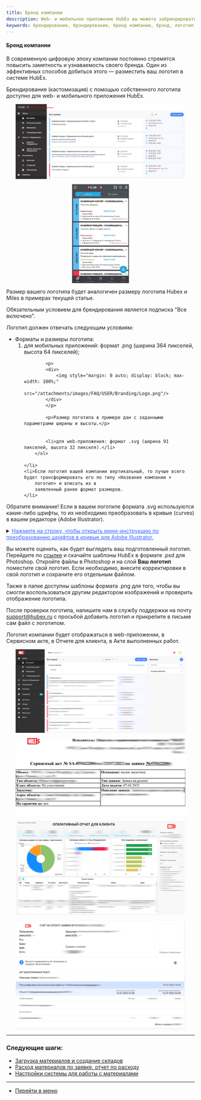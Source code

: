 ```yaml
---
title: Бренд компании
description: Web- и мобильное приложение HubEx вы можете забрендировать с помощью собственного логотипа. Обязательным условием для использования собственного логотипа является подписка PROFI. Для того, чтобы добавить логоитип вашей компании, напишите нам в службу поддержки на почту support@hubex.ru с просьбой добавить логотип.
keywords: брендирование, брэндирование, бренд компании, брэнд, логотип, свой логотип, собственный логотип, hubex, хабекс, хубекс, хабикс
---
```


#### Бренд компании
<html>
<meta charset="utf-8">

</html>
<body>
<p>В современную цифровую эпоху компании постоянно стремятся повысить заметность и узнаваемость своего бренда. Один из
    эффективных способов добиться этого — разместить ваш логотип в системе HubEx. </p>
<p>Брендирование (кастомизация) с помощью собственного логотипа доступно для web- и мобильного приложения HubEx.</p>

<p>
<div>
    <img style="margin: 0 auto; display: block; max-width: 90%;"
         src="/attachments/images/FAQ/USER/Branding/LogoMain.jpg"/>
</div>
</p>
<p>
<div>
    <img style="margin: 0 auto; display: block; max-width: 30%;"
         src="/attachments/images/FAQ/USER/Branding/LogoMob.jpg"/>
</div>
</p>
<p>Размер вашего логотипа будет аналогичен размеру логотипа Hubex и Miles в примерах текущей статьи. </p>
<p> Обязательным условием для
    брендирования является подписка "Все включено". </p>


<p>Логотип должен отвечать следующим условиям:</p>
<ul>
    <li>Форматы и размеры логотипа:
        <ol>
            <li>для мобильных приложений: формат .png (ширина 364 пикселей, высота 64 пикселей);</li>

            <p>
            <div>
                <img style="margin: 0 auto; display: block; max-width: 100%;"
                     src="/attachments/images/FAQ/USER/Branding/Logo.png"/>
            </div>
            </p>

            <p>Размер логотипа в примере дан с заданными параметрами ширины и высоты.</p>


            <li>для web-приложения: формат .svg (ширина 91 пикселей, высота 32 пикселя).</li>
        </ol>

    </li>
    <li>Если логотип вашей компании вертикальный, то лучше всего будет трансформировать его по типу «Название компании +
        логотип» и вписать их в
        заявленный ранее формат размеров.
    </li>


</ul>

<p>Обратите внимание! Если в вашем логотипе формата .svg используются какие-либо шрифты, то их необходимо преобразовать
    в кривые (curves) в вашем редакторе (Adobe Illustrator).</p>

<p>
    <details>
        <summary><span style="text-decoration: underline; color: #3366ff;"><span>Нажмите на строку, чтобы открыть мини-инструкцию по преобразованию шрифтов в кривые для Adobe Illustrator.</span></span>
        </summary>
<p>Два способа преобразования шрифта в кривые:</p>
<ol>
    <li>Первый способ:
    <ul>
        <li>выделите текстовую надпись и щелкните правой кнопкой мыши, затем в контекстном меню выберите пункт <strong>Преобразовать в кривые</strong>; 
        <li>сохраните логотип.</li>
            <p><div>
                <img style="margin: 0 auto; display: block; max-width: 140%;"
                     src="/attachments/images/FAQ/USER/Branding/AI1.png"/>
            </div></p>
        </li>
       
    </ul>
    </li>

    <li>Второй способ:
    <ul>
        <li>выделите текстовую надпись и перейдите в меню <strong>Объект - Разобрать</strong>;
            <p><div>
                <img style="margin: 0 auto; display: block; max-width: 100%;"
                     src="/attachments/images/FAQ/USER/Branding/AI2.png"/>
            </div></p>
        </li>
        <li>в открывшемся окне установите флажки напротив пунктов <strong>Объект</strong> и <strong>Заливку</strong> и нажмите <strong>Ок</strong>;  
        <li>сохраните логотип.</li>
            <p><div>
                <img style="margin: 0 auto; display: block; max-width: 100%;"
                     src="/attachments/images/FAQ/USER/Branding/AI3.png"/>
            </div></p>
        </li>
      
    </ul>
    </li>
</ol>
</details></p>

<p>Вы можете оценить, как будет выглядеть ваш подготовленный логотип. Перейдите по <a
        href="https://smartsrv.sharepoint.com/:f:/s/HubEx/EmsLh1U4t0VKkrOSXJC_yYABeSPNNbR9qOtBboZOlva20w?e=2ZNokp"
        target="_blank">ссылке</a> и скачайте шаблоны HubEx в формате .psd для Photoshop. Откройте файлы в Photoshop и
    на слой <strong>Ваш логотип</strong> поместите свой логотип. Если необходимо, внесите корректировки в свой логотип и
    сохраните его отдельным файлом.</p>
<p>Также в папке доступны шаблоны формата .png для того, чтобы вы смогли воспользоваться другим редактором изображений и
    проверить отображение логотипа.</p>
<p>После проверки логотипа, напишите нам в службу поддержки на почту <a
        href="mailto:support@hubex.ru" target="_blank" rel="noopener">
    support@hubex.ru</a> с просьбой добавить логотип и прикрепите в письме сам файл с логотипом.</p>

<p>Логотип компании будет отображаться в web-приложении, в Сервисном акте, в Отчете для клиента, в Акте выполненных
    работ. </p>
<p>
<div>
    <img style="margin: 0 auto; display: block; max-width: 90%;"
         src="/attachments/images/FAQ/USER/Branding/Tickets.jpg"/>
</div>
</p>
<p>
<div>
    <img style="margin: 0 auto; display: block; max-width: 90%;"
         src="/attachments/images/FAQ/USER/Branding/Act.jpg"/>
</div>
</p>
<p>
<div>
    <img style="margin: 0 auto; display: block; max-width: 90%;"
         src="/attachments/images/FAQ/USER/Branding/Analytics.jpg"/>
</div>
</p>
<p>
<div>
    <img style="margin: 0 auto; display: block; max-width: 90%;"
         src="/attachments/images/FAQ/USER/Branding/Check.jpg"/>
</div>
</p>


</body>

___
### Следующие шаги:
- [Загрузка материалов и создание складов](./Materials.md)
- [Расход материалов по заявке, отчет по расходу](./Withdrawals.md)
- [Настройки системы для работы с материалами](./SettingsWithMaterials.md)


___
- [Перейти в меню](http://wiki.hubex.ru)
